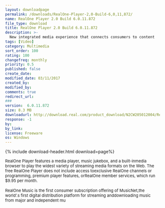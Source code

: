 ```yaml
---
layout: downloadpage
permalink: /downloads/RealOne-Player-2,0-Build-6,0,11,872/
name: RealOne Player 2.0 Build 6.0.11.872
file_type: download
title: RealOne Player 2.0 Build 6.0.11.872
description: >-
  New integrated media experience that connects consumers to content
tags: [Video]
category: Multimedia
sort_order: 100
rating: 100
changefreq: monthly
priority: 0.5
published: false
create_date: 
modified_date: 03/11/2017
created_by: 
modified_by: 
comments: true
redirect_url: 
### 
version:  6.0.11.872
size: 8.3 MB
downloadurl: http://download.real.com/product_download/N2CW205012004/RealOnePlayerV2GOLD.exe
response: -1
by: 
by_link: 
license: Freeware
os: Windows
---
```


{% include download-header.html download=page%}

<p style="fix-download-text !important">
<p><font size="2"><p>RealOne Player features a media player, music jukebox, and a built-inmedia browser to play the widest variety of streaming media formats on the Web. The free RealOne Player does not include access toexclusive RealOne channels or programming, premium player features, orRealOne member services, which run $9.95 per month. <br />
<br />
RealOne Music is the first consumer subscription offering of MusicNet,the world’.s first digital distribution platform for streaming anddownloading music from major and independent mu</p></p></p>
